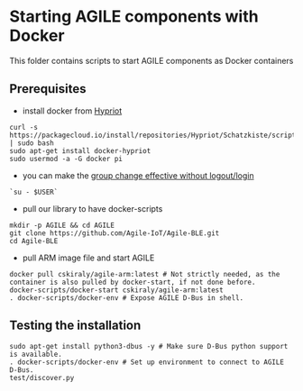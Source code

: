 
Starting AGILE components with Docker
===

This folder contains scripts to start AGILE components as Docker containers

Prerequisites
---
- install docker from [Hypriot](http://blog.hypriot.com/post/your-number-one-source-for-docker-on-arm/)
```
curl -s https://packagecloud.io/install/repositories/Hypriot/Schatzkiste/script.deb.sh | sudo bash
sudo apt-get install docker-hypriot
sudo usermod -a -G docker pi
```

- you can make the [group change effective without logout/login](http://superuser.com/questions/272061/reload-a-linux-users-group-assignments-without-logging-out)
```
`su - $USER`
```

- pull our library to have docker-scripts
```
mkdir -p AGILE && cd AGILE
git clone https://github.com/Agile-IoT/Agile-BLE.git
cd Agile-BLE
```

- pull ARM image file and start AGILE
```
docker pull cskiraly/agile-arm:latest # Not strictly needed, as the container is also pulled by docker-start, if not done before.
docker-scripts/docker-start cskiraly/agile-arm:latest
. docker-scripts/docker-env # Expose AGILE D-Bus in shell. 
```

Testing the installation
---

```
sudo apt-get install python3-dbus -y # Make sure D-Bus python support is available.
. docker-scripts/docker-env # Set up environment to connect to AGILE D-Bus.                                                      
test/discover.py
```